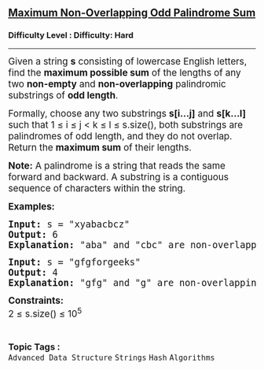 <h2><a href="https://www.geeksforgeeks.org/problems/maximum-non-overlapping-odd-palindrome-sum/1?_gl=1*1kxbtq3*_up*MQ..&gclid=CjwKCAiAhqCdBhB0EiwAH8M_GoC4dHdy1Y8GWzmsRI77twRorT41-V4Tcl_M0MJ9Slc_sILYztk6PRoCyegQAvD_BwE">Maximum Non-Overlapping Odd Palindrome Sum</a></h2><h3>Difficulty Level : Difficulty: Hard</h3><hr><div class="problems_problem_content__Xm_eO"><p class="pf0"><span class="cf0" style="font-size: 14pt;">Given a string <strong>s</strong> consisting of lowercase English letters, find the <strong>maximum possible sum</strong> of the lengths of any two <strong>non-empty</strong> and <strong>non-overlapping</strong> palindromic substrings of <strong>odd length</strong>.</span></p>
<p class="pf0"><span class="cf0" style="font-size: 14pt;">Formally, choose any two substrings <strong>s[i...j]</strong> and <strong>s[k...l]</strong> such that </span><span style="font-size: 14pt;"><span class="cf0">1 </span><span class="cf1">≤</span><span class="cf2"> i </span><span class="cf1">≤</span><span class="cf2"> j &lt; k </span><span class="cf1">≤</span><span class="cf2"> l </span><span class="cf1">≤</span><span class="cf2"> s.size(), </span></span><span class="cf2" style="font-size: 14pt;">both substrings are palindromes of odd length, and they do not overlap. </span><span class="cf2" style="font-size: 14pt;">Return the <strong>maximum sum</strong> of their lengths.</span></p>
<p class="pf0"><span class="cf2" style="font-size: 14pt;"><strong>Note:</strong> A palindrome is a string that reads the same forward and backward. A substring is a contiguous sequence of characters within the string.</span></p>
<p><span style="font-size: 14pt;"><strong><span class="cf2">Examples:</span></strong></span></p>
<pre class="pf0"><span class="cf0" style="font-size: 14pt;"><strong>Input:</strong> s = "xyabacbcz"<br></span><span class="cf0" style="font-size: 14pt;"><strong>Output: </strong>6<br></span><span class="cf0" style="font-size: 14pt;"><strong>Explanation: </strong>"aba" and "cbc" are non-overlapping odd-length palindromes. Their lengths are 3 and 3 which gives the sum as 6.</span></pre>
<pre class="pf0"><span class="cf0" style="font-size: 14pt;"><strong>Input:</strong> s = "gfgforgeeks"<br></span><span class="cf0" style="font-size: 14pt;"><strong>Output:</strong> 4<br></span><span class="cf0" style="font-size: 14pt;"><strong>Explanation:</strong> "gfg" and "g" are non-overlapping odd-length palindromes. Their lengths are 3 and 1 which gives the sum as 4.<br></span></pre>
<p><strong><span class="cf0" style="font-size: 14pt;">Constraints:<br></span></strong><span class="cf0" style="font-size: 14pt;">2 ≤ s.size() ≤ 10<sup>5</sup></span></p></div><br><p><span style=font-size:18px><strong>Topic Tags : </strong><br><code>Advanced Data Structure</code>&nbsp;<code>Strings</code>&nbsp;<code>Hash</code>&nbsp;<code>Algorithms</code>&nbsp;